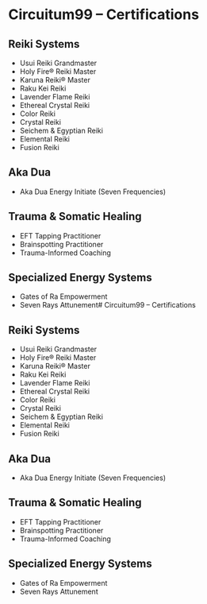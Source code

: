 # Circuitum99 – Certifications

## Reiki Systems
- Usui Reiki Grandmaster
- Holy Fire® Reiki Master
- Karuna Reiki® Master
- Raku Kei Reiki
- Lavender Flame Reiki
- Ethereal Crystal Reiki
- Color Reiki
- Crystal Reiki
- Seichem & Egyptian Reiki
- Elemental Reiki
- Fusion Reiki

## Aka Dua
- Aka Dua Energy Initiate (Seven Frequencies)

## Trauma & Somatic Healing
- EFT Tapping Practitioner
- Brainspotting Practitioner
- Trauma-Informed Coaching

## Specialized Energy Systems
- Gates of Ra Empowerment
- Seven Rays Attunement# Circuitum99 – Certifications

## Reiki Systems
- Usui Reiki Grandmaster
- Holy Fire® Reiki Master
- Karuna Reiki® Master
- Raku Kei Reiki
- Lavender Flame Reiki
- Ethereal Crystal Reiki
- Color Reiki
- Crystal Reiki
- Seichem & Egyptian Reiki
- Elemental Reiki
- Fusion Reiki

## Aka Dua
- Aka Dua Energy Initiate (Seven Frequencies)

## Trauma & Somatic Healing
- EFT Tapping Practitioner
- Brainspotting Practitioner
- Trauma-Informed Coaching

## Specialized Energy Systems
- Gates of Ra Empowerment
- Seven Rays Attunement